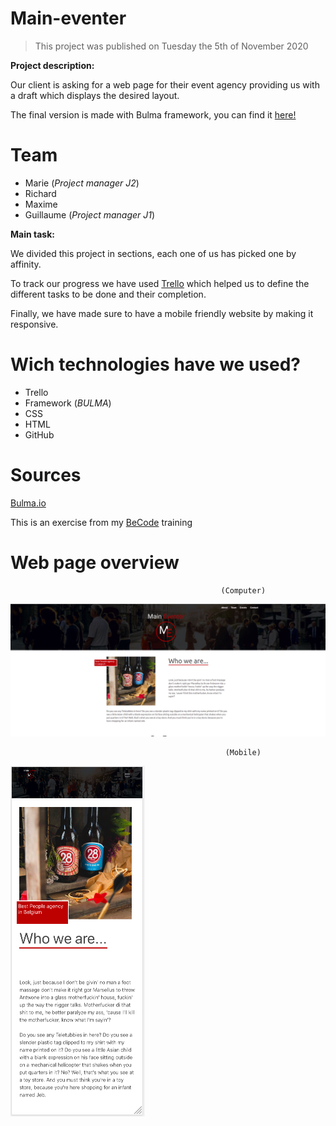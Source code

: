 # Main-eventer
> This project was published on Tuesday the 5th of November 2020
>
**Project description:**

Our client is asking for a web page for their event agency providing us with a draft which displays the desired layout.


The final version is made with Bulma framework, you can find it [here!](https://mariefourriere.github.io/frontend-project-main_eventer/)

# Team

* Marie      (*Project manager J2*)
* Richard
* Maxime
* Guillaume (*Project manager J1*)

**Main task:**

We divided this project in sections, each one of us has picked one by affinity.

To track our progress we have used [Trello](https://trello.com/b/uDCC5Tby/main-eventer) which helped us to define the different tasks to be done and their completion.

Finally, we have made sure to have a mobile friendly website by making it responsive.



# Wich technologies have we used?

* Trello
* Framework (*BULMA*)
* CSS
* HTML
* GitHub
 
# Sources

[Bulma.io](https://bulma.io)


This is an exercise from my [BeCode](https://becode.org/) training


# Web page overview
                                                   (Computer)
                                
![image](https://github.com/G-uillaume/Main-eventer/blob/main/events.png)

                                                    (Mobile)
                                
![image](https://github.com/G-uillaume/Main-eventer/blob/main/screenshot-mobile.png)
